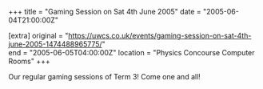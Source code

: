 +++
title = "Gaming Session on Sat 4th June 2005"
date = "2005-06-04T21:00:00Z"

[extra]
original = "https://uwcs.co.uk/events/gaming-session-on-sat-4th-june-2005-1474488965775/"    
end = "2005-06-05T04:00:00Z"
location = "Physics Concourse Computer Rooms"
+++

Our regular gaming sessions of Term 3\! Come one and all\!

